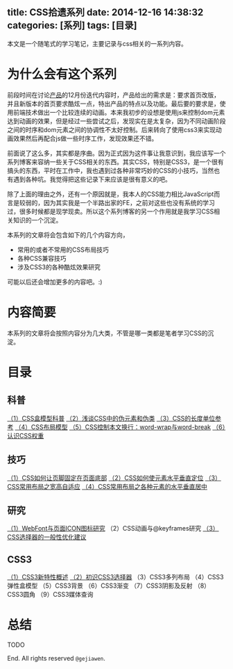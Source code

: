 title: CSS拾遗系列
date: 2014-12-16 14:38:32
categories: [系列]
tags: [目录]
---

本文是一个随笔式的学习笔记，主要记录与css相关的一系列内容。

# 为什么会有这个系列

前段时间在讨论[产品](http://ce.baidu.com)的12月份迭代内容时，产品给出的需求是：要求首页改版，并且新版本的首页要求酷炫一点，特出产品的特点以及功能。最后要的要求是，使用前端技术做出一个比较连续的动画。本来我初步的设想是使用js来控制dom元素达到动画的效果，但是经过一些尝试之后，发现实在是太复杂，因为不同动画阶段之间的时序和dom元素之间的协调性不太好控制。后来转向了使用css3来实现动画效果然后再配合js做一些时序工作，发现效果还不错。

前面说了这么多，其实都是序曲。因为正式因为这件事让我意识到，我应该写一个系列博客来容纳一些关于CSS相关的东西。其实CSS，特别是CSS3，是一个很有搞头的东西，平时在工作中，我也遇到过各种非常巧妙的CSS的小技巧，当然也有遇到各种坑。我觉得把这些记录下来应该是很有意义的吧。

除了上面的理由之外，还有一个原因就是，我本人的CSS能力相比JavaScript而言是较弱的，因为其实我是一个半路出家的FE，之前对这些也没有系统的学习过，很多时候都是现学现卖。所以这个系列博客的另一个作用就是我学习CSS相关知识的一个沉淀。

本系列的文章将会包含如下的几个内容方向，

- 常用的或者不常用的CSS布局技巧
- 各种CSS兼容技巧
- 涉及CSS3的各种酷炫效果研究

可能以后还会增加更多的内容吧。:)

# 内容简要

本系列的文章将会按照内容分为几大类，不管是哪一类都是笔者学习CSS的沉淀。

# 目录

## 科普

[（1）CSS盒模型科普](http://gejiawen.github.io/2014/11/18/CSS/CSS%E7%9B%92%E6%A8%A1%E5%9E%8B%E7%A7%91%E6%99%AE/)
[（2）浅谈CSS中的伪元素和伪类](http://gejiawen.github.io/2014/11/20/CSS/CSS%E4%B8%AD%E7%9A%84%E4%BC%AA%E5%85%83%E7%B4%A0%E5%92%8C%E4%BC%AA%E7%B1%BB/)
[（3）CSS的长度单位参考](http://gejiawen.github.io/2015/03/03/CSS/CSS%E7%9A%84%E9%95%BF%E5%BA%A6%E5%8D%95%E4%BD%8D%E5%8F%82%E8%80%83/)
[（4）CSS布局模型](http://gejiawen.github.io/2015/03/04/CSS/CSS%E5%B8%83%E5%B1%80%E6%A8%A1%E5%9E%8B/)
[（5）CSS控制本文换行：word-wrap与word-break](http://gejiawen.github.io/2015/03/09/CSS/CSS%E6%8E%A7%E5%88%B6%E6%9C%AC%E6%96%87%E6%8D%A2%E8%A1%8C%EF%BC%9Aword-wrap%E4%B8%8Eword-break/)
[（6）认识CSS权重](http://gejiawen.github.io//2015/03/16/CSS/%E8%AE%A4%E8%AF%86CSS%E6%9D%83%E9%87%8D/)


## 技巧

[（1）CSS如何让页脚固定在页面底部](http://gejiawen.github.io/2014/12/16/CSS/CSS%E5%A6%82%E4%BD%95%E8%AE%A9%E9%A1%B5%E8%84%9A%E5%9B%BA%E5%AE%9A%E5%9C%A8%E9%A1%B5%E9%9D%A2%E5%BA%95%E9%83%A8/)
[（2）CSS如何使元素水平垂直定位](http://gejiawen.github.io/2014/12/21/CSS/CSS%E5%A6%82%E4%BD%95%E4%BD%BF%E5%85%83%E7%B4%A0%E6%B0%B4%E5%B9%B3%E5%9E%82%E7%9B%B4%E5%AE%9A%E4%BD%8D/)
[（3）CSS常用布局之宽高自适应](http://gejiawen.github.io/2015/03/12/CSS/CSS%E5%B8%B8%E7%94%A8%E5%B8%83%E5%B1%80%E4%B9%8B%E5%AE%BD%E9%AB%98%E8%87%AA%E9%80%82%E5%BA%94/)
[（4）CSS常用布局之各种元素的水平垂直居中](http://gejiawen.github.io/2015/03/13/CSS/CSS%E5%B8%B8%E7%94%A8%E5%B8%83%E5%B1%80%E4%B9%8B%E5%90%84%E7%A7%8D%E5%85%83%E7%B4%A0%E7%9A%84%E6%B0%B4%E5%B9%B3%E5%9E%82%E7%9B%B4%E5%B1%85%E4%B8%AD/)


## 研究

[（1）WebFont与页面ICON图标研究](http://gejiawen.github.io/2015/03/04/CSS/WebFont%E4%B8%8E%E9%A1%B5%E9%9D%A2ICON%E5%9B%BE%E6%A0%87%E7%A0%94%E7%A9%B6/)
（2）CSS动画与@keyframes研究
[（3）CSS选择器的一般性优化建议]()


## CSS3

[（1）CSS3新特性概述](http://gejiawen.github.io/2015/04/13/CSS/CSS3%E6%96%B0%E7%89%B9%E6%80%A7%E6%A6%82%E8%BF%B0/)
[（2）初识CSS3选择器](http://gejiawen.github.io/2015/04/09/CSS/%E5%88%9D%E8%AF%86CSS3%E9%80%89%E6%8B%A9%E5%99%A8/)
（3）CSS3多列布局
（4）CSS3弹性盒模型
（5）CSS3背景
（6）CSS3渐变
（7）CSS3阴影及反射
（8）CSS3圆角
（9）CSS3媒体查询


# 总结

TODO

End. All rights reserved `@gejiawen`.
